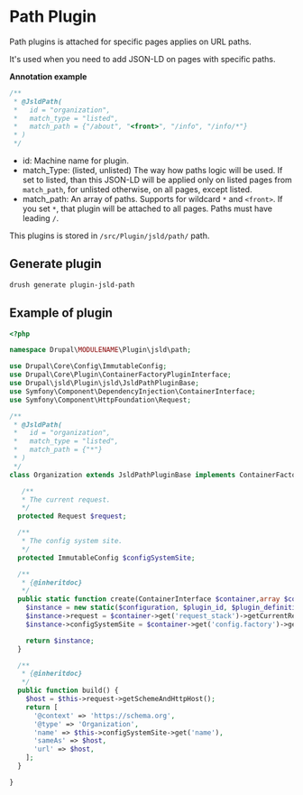 # Path Plugin

Path plugins is attached for specific pages applies on URL paths.

It's used when you need to add JSON-LD on pages with specific paths.

**Annotation example**

```php
/**
 * @JsldPath(
 *   id = "organization",
 *   match_type = "listed",
 *   match_path = {"/about", "<front>", "/info", "/info/*"}
 * )
 */
```

- id: Machine name for plugin.
- match_Type: (listed, unlisted) The way how paths logic will be used. If set to listed, than this JSON-LD will be applied only on listed pages from `match_path`, for unlisted otherwise, on all pages, except listed.
- match_path: An array of paths. Supports for wildcard `*` and `<front>`. If you set `*`, that plugin will be attached to all pages. Paths must have leading `/`.

This plugins is stored in `/src/Plugin/jsld/path/` path.

## Generate plugin

```sh
drush generate plugin-jsld-path
```

## Example of plugin

```php
<?php

namespace Drupal\MODULENAME\Plugin\jsld\path;

use Drupal\Core\Config\ImmutableConfig;
use Drupal\Core\Plugin\ContainerFactoryPluginInterface;
use Drupal\jsld\Plugin\jsld\JsldPathPluginBase;
use Symfony\Component\DependencyInjection\ContainerInterface;
use Symfony\Component\HttpFoundation\Request;

/**
 * @JsldPath(
 *   id = "organization",
 *   match_type = "listed",
 *   match_path = {"*"}
 * )
 */
class Organization extends JsldPathPluginBase implements ContainerFactoryPluginInterface {

   /**
   * The current request.
   */
  protected Request $request;

  /**
   * The config system site.
   */
  protected ImmutableConfig $configSystemSite;

  /**
   * {@inheritdoc}
   */
  public static function create(ContainerInterface $container,array $configuration,$plugin_id,$plugin_definition){
    $instance = new static($configuration, $plugin_id, $plugin_definition);
    $instance->request = $container->get('request_stack')->getCurrentRequest();
    $instance->configSystemSite = $container->get('config.factory')->get('system.site');

    return $instance;
  }

  /**
   * {@inheritdoc}
   */
  public function build() {
    $host = $this->request->getSchemeAndHttpHost();
    return [
      '@context' => 'https://schema.org',
      '@type' => 'Organization',
      'name' => $this->configSystemSite->get('name'),
      'sameAs' => $host,
      'url' => $host,
    ];
  }

}
```
